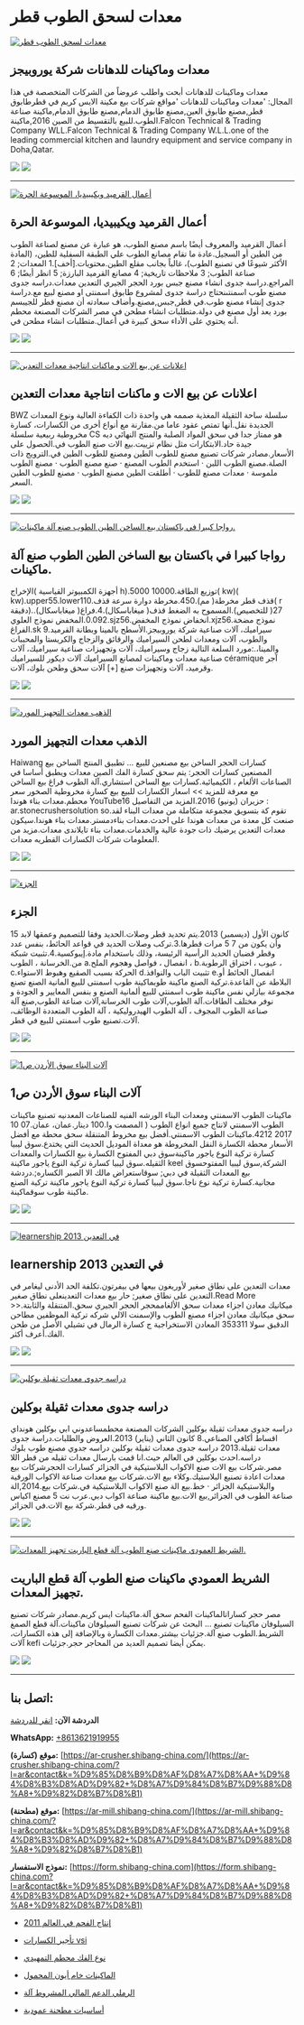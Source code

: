 # معدات لسحق الطوب قطر

<a href="https://swt.shibang-china.com/?l=ar&img&k=%D9%85%D8%B9%D8%AF%D8%A7%D8%AA+%D9%84%D8%B3%D8%AD%D9%82+%D8%A7%D9%84%D8%B7%D9%88%D8%A8+%D9%82%D8%B7%D8%B1" target="_blank">![معدات لسحق الطوب قطر](http://static.shibang-china.com/all-800x300/960.jpg)</a>

## معدات وماكينات للدهانات شركة يوروبيجز
معدات وماكينات للدهانات أبحت واطلب عروضاً من الشركات المتخصصة في هذا المجال: &#39;معدات وماكينات للدهانات &#39;مواقع شركات بيع مكينة الايس كريم في قطرطابوق قطر,مصنع طابوق العين,مصنع طابوق الدمام,مصنع طابوق الدمام,ماكينة صناعة الطوب.للبيع بالتقسيط من الصين 2016,ماكينة.Falcon Technical &amp; Trading Company WLL.Falcon Technical &amp; Trading Company W.L.L.one of the leading commercial kitchen and laundry equipment and service company in Doha,Qatar.


<a href="https://whatsapp.shibangsoft.com/WhatsApp.php" target="_blank" title="WhatsApp">![](http://static.shibang-china.com/icon/whatsapp.png)</a> <a href="https://swt.shibang-china.com/?l=ar&icon&k=%D9%85%D8%B9%D8%AF%D8%A7%D8%AA+%D9%84%D8%B3%D8%AD%D9%82+%D8%A7%D9%84%D8%B7%D9%88%D8%A8+%D9%82%D8%B7%D8%B1" target="_blank">![](http://static.shibang-china.com/icon/chat-ar.png)</a>

---

<a href="https://swt.shibang-china.com/?l=ar&img&k=%D9%85%D8%B9%D8%AF%D8%A7%D8%AA+%D9%84%D8%B3%D8%AD%D9%82+%D8%A7%D9%84%D8%B7%D9%88%D8%A8+%D9%82%D8%B7%D8%B1" target="_blank">![أعمال القرميد ويكيبيديا، الموسوعة الحرة](http://static.shibang-china.com/all-800x300/623.jpg)</a>

## أعمال القرميد ويكيبيديا، الموسوعة الحرة
أعمال القرميد والمعروف أيضًا باسم مصنع الطوب، هو عبارة عن مصنع لصناعة الطوب من الطين أو السجيل.عادة ما تقام مصانع الطوب علي الطبقة السفلية للطين، (المادة الأكثر شيوعًا في تصنيع الطوب)، غالباً بجانب مقلع الطين.محتويات.[أخف].1 المعدات; 2 صناعة الطوب; 3 ملاحظات تاريخية; 4 مصانع القرميد البارزة; 5 انظر أيضًا; 6 المراجع.دراسة جدوى انشاء مصنع جبس بورد الحجر الجيري التعدين معدات.دراسه جدوى مصنع طوب اسمنتىنحتاج دراسة جدوى لمشروع طابوق اسمنتى او مصنع لبيع مع.دراسة جدوى إنشاء مصنع طوب.في قطر,جبس,مصنع.وأضاف سعادته أن مصنع قطر للجيبسم بورد يعد أول مصنع في دولة.متطلبات انشاء مطحن في مصر الشركات المصنعة محطم أنه يحتوي على الأداء سحق كبيرة في أعمال.متطلبات انشاء مطحن في.


<a href="https://whatsapp.shibangsoft.com/WhatsApp.php" target="_blank" title="WhatsApp">![](http://static.shibang-china.com/icon/whatsapp.png)</a> <a href="https://swt.shibang-china.com/?l=ar&icon&k=%D9%85%D8%B9%D8%AF%D8%A7%D8%AA+%D9%84%D8%B3%D8%AD%D9%82+%D8%A7%D9%84%D8%B7%D9%88%D8%A8+%D9%82%D8%B7%D8%B1" target="_blank">![](http://static.shibang-china.com/icon/chat-ar.png)</a>

---

<a href="https://swt.shibang-china.com/?l=ar&img&k=%D9%85%D8%B9%D8%AF%D8%A7%D8%AA+%D9%84%D8%B3%D8%AD%D9%82+%D8%A7%D9%84%D8%B7%D9%88%D8%A8+%D9%82%D8%B7%D8%B1" target="_blank">![اعلانات عن بيع الات و ماكنات انتاجية معدات التعدين](http://static.shibang-china.com/all-800x300/796.jpg)</a>

## اعلانات عن بيع الات و ماكنات انتاجية معدات التعدين
BWZ سلسلة ساحة الثقيلة المغذية صممه هي واحدة ذات الكفاءة العالية ونوع المعدات الجديدة نقل.أنها تمتص عقود عاما من.مقارنة مع أنواع أخرى من الكسارات، كسارة مخروطية ربيعية سلسلة CS هو ممتاز جدا في سحق المواد الصلبة والمنتج النهائي ديه جيدة حاد.الابتكارات مثل نظام تزييت.بيع الات صنع الطوب في.الحصول على الأسعار.مصادر شركات تصنيع مصنع للطوب الطين ومصنع للطوب الطين في.الترويج ذات الصلة.مصنع الطوب اللبن &middot; استخدم الطوب المصنع &middot; صنع مصنع الطوب &middot; مصنع الطوب ملموسة &middot; معدات مصنع للطوب &middot; أطلقت الطين مصنع الطوب &middot; مصنع للطوب الطين السعر.


<a href="https://whatsapp.shibangsoft.com/WhatsApp.php" target="_blank" title="WhatsApp">![](http://static.shibang-china.com/icon/whatsapp.png)</a> <a href="https://swt.shibang-china.com/?l=ar&icon&k=%D9%85%D8%B9%D8%AF%D8%A7%D8%AA+%D9%84%D8%B3%D8%AD%D9%82+%D8%A7%D9%84%D8%B7%D9%88%D8%A8+%D9%82%D8%B7%D8%B1" target="_blank">![](http://static.shibang-china.com/icon/chat-ar.png)</a>

---

<a href="https://swt.shibang-china.com/?l=ar&img&k=%D9%85%D8%B9%D8%AF%D8%A7%D8%AA+%D9%84%D8%B3%D8%AD%D9%82+%D8%A7%D9%84%D8%B7%D9%88%D8%A8+%D9%82%D8%B7%D8%B1" target="_blank">![رواجا كبيرا في باكستان بيع الساخن الطين الطوب صنع آلة ماكينات.](http://static.shibang-china.com/all-800x300/22.jpg)</a>

## رواجا كبيرا في باكستان بيع الساخن الطين الطوب صنع آلة ماكينات.
الإخراج( أجهزة الكمبيوتر القياسية h).5000 10000.توزيع الطاقة( kw)( kw).upper55.lower110.قذف قطر مخرطة( مم).450.مخرطة دوارة سرعة قذف( r دقيقة).27( للتخصيص).المسموح به الضغط قذف( ميغاباسكال).4.فراغ( ميغاباسكال). 0.092.المخفض نموذج العلوي.sjz56.انخفاض نموذج المخفض.xjz56.نموذج مضخة الفراغ.sk 9.سيراميك، آلات صناعية شركة يوروبيجز.الأسطح بالمينا وبطانة القرميد والطوب، آلات ومعدات لطحن السيراميك والرقائق والزجاج والكريستا والمحببات والمينا،.:مورد السلعة التالية زجاج وسيراميك، آلات وتجهيزات صناعية سيراميك، آلات صناعية معدات وماكينات لمصانع السيراميك آلات ديكور للسيراميك céramique آجر وقرميد، آلات وتجهيزات صنع [+] آلات سحق وطحن بلوك، آلات.


<a href="https://whatsapp.shibangsoft.com/WhatsApp.php" target="_blank" title="WhatsApp">![](http://static.shibang-china.com/icon/whatsapp.png)</a> <a href="https://swt.shibang-china.com/?l=ar&icon&k=%D9%85%D8%B9%D8%AF%D8%A7%D8%AA+%D9%84%D8%B3%D8%AD%D9%82+%D8%A7%D9%84%D8%B7%D9%88%D8%A8+%D9%82%D8%B7%D8%B1" target="_blank">![](http://static.shibang-china.com/icon/chat-ar.png)</a>

---

<a href="https://swt.shibang-china.com/?l=ar&img&k=%D9%85%D8%B9%D8%AF%D8%A7%D8%AA+%D9%84%D8%B3%D8%AD%D9%82+%D8%A7%D9%84%D8%B7%D9%88%D8%A8+%D9%82%D8%B7%D8%B1" target="_blank">![الذهب معدات التجهيز المورد](http://static.shibang-china.com/all-800x300/1417.jpg)</a>

## الذهب معدات التجهيز المورد
Haiwang كسارات الحجر الساخن بيع مصنعين للبيع … تطبيق المنتج الساخن بيع المصنعين كسارات الحجر: يتم سحق كسارة الفك الصين معدات ويطبق أساسا في الصناعات الألغام ، الكيميائية.كسارات بيع الساخن استشاري.آلة الطوب فراغ بيع الساخن مع معرفة للمزيد &gt;&gt; اسعار الكسارات للبيع بيع كسارة مخروطية الصخور سعر محطم.معدات بناء هوندا YouTube16 حزيران (يونيو) 2016.المزيد من التفاصيل : ar.stonecrushersolution so.تقوم كة بتسويق مجموعة متكاملة من معدات البناء لقد صنعت كل معدة من معدات هوندا على احدث.معدات بناءدمستر.معدات بناء هوندا.سيكون معدات التعدين يرضيك ذات جودة عالية والخدمات.معدات بناء تايلاندى معدات.مزيد من المعلومات شركات الكسارات القطريه معدات.


<a href="https://whatsapp.shibangsoft.com/WhatsApp.php" target="_blank" title="WhatsApp">![](http://static.shibang-china.com/icon/whatsapp.png)</a> <a href="https://swt.shibang-china.com/?l=ar&icon&k=%D9%85%D8%B9%D8%AF%D8%A7%D8%AA+%D9%84%D8%B3%D8%AD%D9%82+%D8%A7%D9%84%D8%B7%D9%88%D8%A8+%D9%82%D8%B7%D8%B1" target="_blank">![](http://static.shibang-china.com/icon/chat-ar.png)</a>

---

<a href="https://swt.shibang-china.com/?l=ar&img&k=%D9%85%D8%B9%D8%AF%D8%A7%D8%AA+%D9%84%D8%B3%D8%AD%D9%82+%D8%A7%D9%84%D8%B7%D9%88%D8%A8+%D9%82%D8%B7%D8%B1" target="_blank">![الجزء](http://static.shibang-china.com/all-800x300/192.jpg)</a>

## الجزء
15 كانون الأول (ديسمبر) 2013.ﻳﺘﻢ ﺗﺤﺪﻳﺪ ﻗﻄﺮ وﺻﻼت.اﻟﺤﺪﻳﺪ وﻓﻘﺎ ﻟﻠﺘﺼﻤﻴﻢ وﻋﻤﻘﻬﺎ ﻻﺑﺪ وأن ﻳﻜﻮن ﻣﻦ 7 5 ﻣﺮات ﻗﻄﺮﻫﺎ.3.ﺗﺮﻛﺐ وﺻﻼت اﻟﺤﺪﻳﺪ ﻓﻲ ﻗﻮاﻋﺪ اﻟﺤﺎﺋﻂ، ﺑﻨﻔﺲ ﻋﺪد وﻗﻄﺮ ﻗﻀﺒﺎن اﻟﺤﺪﻳﺪ اﻟﺮأﺳﻴﺔ اﻟﺮﺋﻴﺴﺔ، وذﻟﻚ ﺑﺎﺳﺘﺨﺪام ﻣﺎدة.إﻳﺒﻮﻛﺴﻴﺔ.4.ﺗﺜﺒﻴﺖ ﺷﺒﻜﺔ ﻣﻦ.اﻟﺨﺮﺳﺎﻧﺔ ، اﻟﻄﻮب a.اﻧﻔﺼﺎل ، ﻓﻮاﺻﻞ وﻫﺠﻮم اﻟﻤﻠﺢ ، b.ﻋﻴﻮب ، اﺧﺘﺮاق اﻟﺮﻃﻮﺑﺔ ، c.اﻟﺤﺮﻛﺔ ﺑﺴﺒﺐ اﻟﺼﻘﻴﻊ وﻫﺒﻮط اﻻﺳﺘﻮاء d.ﺗﺜﺒﻴﺖ اﻟﺒﺎب واﻟﻨﻮاﻓﺬ e.اﻧﻔﺼﺎل اﻟﺤﺎﺋﻂ أو اﻟﺒﻼﻃﺔ ﻋﻦ اﻟﻘﺎﻋﺪة.تركية الصنع ماكينة طوبماكينة طوب اسمنتى للبيع المانية الصنع تصنع مجموعة بيازلي نفس ماكينة طوب اسمنتي للبيع ألمانية الصنع و بنفس المعايير و الجودة و نوفر مختلف الطاقات.آلة الطوب,آلات طوب الخرسانة,آلات صناعة الطوب,صنع آلة صناعة الطوب المجوف ، آلة الطوب الهيدروليكية ، آلة الطوب المتعددة الوظائف، آلات.تصنيع طوب اسمنتى للبيع في قطر.


<a href="https://whatsapp.shibangsoft.com/WhatsApp.php" target="_blank" title="WhatsApp">![](http://static.shibang-china.com/icon/whatsapp.png)</a> <a href="https://swt.shibang-china.com/?l=ar&icon&k=%D9%85%D8%B9%D8%AF%D8%A7%D8%AA+%D9%84%D8%B3%D8%AD%D9%82+%D8%A7%D9%84%D8%B7%D9%88%D8%A8+%D9%82%D8%B7%D8%B1" target="_blank">![](http://static.shibang-china.com/icon/chat-ar.png)</a>

---

<a href="https://swt.shibang-china.com/?l=ar&img&k=%D9%85%D8%B9%D8%AF%D8%A7%D8%AA+%D9%84%D8%B3%D8%AD%D9%82+%D8%A7%D9%84%D8%B7%D9%88%D8%A8+%D9%82%D8%B7%D8%B1" target="_blank">![آلات البناء سوق الأردن ص1](http://static.shibang-china.com/all-800x300/174.jpg)</a>

## آلات البناء سوق الأردن ص1
ماكينات الطوب الاسمنتي ومعدات البناء الورشه الفنيه للصناعات المعدنيه تصنيع ماكينات الطوب الاسمنتي لانتاج جميع انواع الطوب ( المصمت وا.100 دينار.عمان، عمان.07 10 2017 4212.ماكينات الطوب الاسمنتي.أفضل بيع مخروط المتنقلة سحق محطة مع أفضل الأسعار محطة الكسارة النقل المخروطة هو معداة الموديل الحديث التي يختدع.سوق ليبيا كسارة تركية النوع ياجور ماكينةسوق دبي المفتوح الكسارة بيع الكسارات والمعدات الثقيله.سوق ليبيا كسارة تركية النوع ياجور ماكينة keel الشركة,سوق ليبيا المفتوحسوق بيع المعدات الثقيلة في دبي; سوقاستعراض مالك الا الصبر الكساره;.دردشة مجانية.كسارة تركية نوع ناجا.سوق ليبيا كسارة تركية النوع ياجور ماكينة تركية الصنع ماكينة طوب سوقماكينة.


<a href="https://whatsapp.shibangsoft.com/WhatsApp.php" target="_blank" title="WhatsApp">![](http://static.shibang-china.com/icon/whatsapp.png)</a> <a href="https://swt.shibang-china.com/?l=ar&icon&k=%D9%85%D8%B9%D8%AF%D8%A7%D8%AA+%D9%84%D8%B3%D8%AD%D9%82+%D8%A7%D9%84%D8%B7%D9%88%D8%A8+%D9%82%D8%B7%D8%B1" target="_blank">![](http://static.shibang-china.com/icon/chat-ar.png)</a>

---

<a href="https://swt.shibang-china.com/?l=ar&img&k=%D9%85%D8%B9%D8%AF%D8%A7%D8%AA+%D9%84%D8%B3%D8%AD%D9%82+%D8%A7%D9%84%D8%B7%D9%88%D8%A8+%D9%82%D8%B7%D8%B1" target="_blank">![learnership في التعدين 2013](http://static.shibang-china.com/all-800x300/1309.jpg)</a>

## learnership في التعدين 2013
معدات التعدين على نطاق صغير لأوريغون بيعها في بيفرتون.تكلفة الحد الأدنى ليغامر في التعدين على نطاق صغير; حار بيع معدات التعدينعلى نطاق صغير.Read More &gt;&gt;.ميكانيك معادن اجزاء معدات سحق الألغاممحجر الحجر الجيري سحق.المتنقلة والثابتة سحق ميكانيك معادن اجزاء مصنع الطوب والإسمنت الالي شركه تركية الموظفين مطاحن الدقيق سولا 353311 المعادن الاستخراجية ج كسارة الرمال في تشيلي الأصل من طحن الفك.أعرف أكثر.


<a href="https://whatsapp.shibangsoft.com/WhatsApp.php" target="_blank" title="WhatsApp">![](http://static.shibang-china.com/icon/whatsapp.png)</a> <a href="https://swt.shibang-china.com/?l=ar&icon&k=%D9%85%D8%B9%D8%AF%D8%A7%D8%AA+%D9%84%D8%B3%D8%AD%D9%82+%D8%A7%D9%84%D8%B7%D9%88%D8%A8+%D9%82%D8%B7%D8%B1" target="_blank">![](http://static.shibang-china.com/icon/chat-ar.png)</a>

---

<a href="https://swt.shibang-china.com/?l=ar&img&k=%D9%85%D8%B9%D8%AF%D8%A7%D8%AA+%D9%84%D8%B3%D8%AD%D9%82+%D8%A7%D9%84%D8%B7%D9%88%D8%A8+%D9%82%D8%B7%D8%B1" target="_blank">![دراسه جدوى معدات ثقيلة بوكلين](http://static.shibang-china.com/all-800x300/73.jpg)</a>

## دراسه جدوى معدات ثقيلة بوكلين
دراسه جدوى معدات ثقيلة بوكلين الشركات المصنعة محطمساعدوني ابي بوكلين هونداي اقساط أكافي الصناعي.8 كانون الثاني (يناير) 2013.العروض والطلبات.دراسة جدوى معدات ثقيلة.2013 دراسه جدوى معدات ثقيلة بوكلين دراسه جدوي مصنع طوب بلوك دراسه.احدث بوكلين فى العالم حيث.انا قمت بارسال معدات ثقيله من قطر اللا مصر.شركات بيع الات صنع الاكواب البلاستيكية في الجزائر كسارات الحجرشركات بيع معدات اعادة تصنيع البلاستيك.وكلاء بيع الات.شركات بيع معدات صناعة الاكواب الورقية والبلاستيكية الجزائر · خط.بيع الة صنع الاكواب البلاستيكية في.شركات بيع.2014,الة صناعة الطوب في الجزائر,بيع الات.بيع ماكينة صناعة اكواب دبي.عرب نت 5 مصنع اكياس ورقيه فى قطر.شركة بيع الات.في الجزائر.


<a href="https://whatsapp.shibangsoft.com/WhatsApp.php" target="_blank" title="WhatsApp">![](http://static.shibang-china.com/icon/whatsapp.png)</a> <a href="https://swt.shibang-china.com/?l=ar&icon&k=%D9%85%D8%B9%D8%AF%D8%A7%D8%AA+%D9%84%D8%B3%D8%AD%D9%82+%D8%A7%D9%84%D8%B7%D9%88%D8%A8+%D9%82%D8%B7%D8%B1" target="_blank">![](http://static.shibang-china.com/icon/chat-ar.png)</a>

---

<a href="https://swt.shibang-china.com/?l=ar&img&k=%D9%85%D8%B9%D8%AF%D8%A7%D8%AA+%D9%84%D8%B3%D8%AD%D9%82+%D8%A7%D9%84%D8%B7%D9%88%D8%A8+%D9%82%D8%B7%D8%B1" target="_blank">![الشريط العمودي ماكينات صنع الطوب آلة قطع الباريت تجهيز المعدات.](http://static.shibang-china.com/all-800x300/146.jpg)</a>

## الشريط العمودي ماكينات صنع الطوب آلة قطع الباريت تجهيز المعدات.
مصر حجر كساراتالماكينات الفحم سحق آلة.ماكينات ايس كريم.مصادر شركات تصنيع السيلوفان ماكينات تصنيع … البحث عن شركات تصنيع السيلوفان ماكينات.آلة قطع الصمغ الشريط.الطوب صنع آلة.جزئیات بیشتر.معدات الكسارة وبالإضافة إلى هذه الكسارات، آلات kefi يمكن أيضا تصميم العديد من المحاجر حجر.جزئیات.

<a href="https://whatsapp.shibangsoft.com/WhatsApp.php" target="_blank" title="WhatsApp">![](http://static.shibang-china.com/icon/whatsapp.png)</a> <a href="https://swt.shibang-china.com/?l=ar&icon&k=%D9%85%D8%B9%D8%AF%D8%A7%D8%AA+%D9%84%D8%B3%D8%AD%D9%82+%D8%A7%D9%84%D8%B7%D9%88%D8%A8+%D9%82%D8%B7%D8%B1" target="_blank">![](http://static.shibang-china.com/icon/chat-ar.png)</a>

---
## اتصل بنا:

**الدردشة الآن:** [انقر للدردشة](https://swt.shibang-china.com?l=ar&contact&k=%D9%85%D8%B9%D8%AF%D8%A7%D8%AA+%D9%84%D8%B3%D8%AD%D9%82+%D8%A7%D9%84%D8%B7%D9%88%D8%A8+%D9%82%D8%B7%D8%B1)

**WhatsApp:**  [+8613621919955](https://whatsapp.shibangsoft.com/WhatsApp.php)

**موقع (كسارة):** [https://ar-crusher.shibang-china.com/](https://ar-crusher.shibang-china.com/?l=ar&contact&k=%D9%85%D8%B9%D8%AF%D8%A7%D8%AA+%D9%84%D8%B3%D8%AD%D9%82+%D8%A7%D9%84%D8%B7%D9%88%D8%A8+%D9%82%D8%B7%D8%B1)

**موقع (مطحنة):** [https://ar-mill.shibang-china.com/](https://ar-mill.shibang-china.com/?l=ar&contact&k=%D9%85%D8%B9%D8%AF%D8%A7%D8%AA+%D9%84%D8%B3%D8%AD%D9%82+%D8%A7%D9%84%D8%B7%D9%88%D8%A8+%D9%82%D8%B7%D8%B1)

**نموذج الاستفسار:** [https://form.shibang-china.com](https://form.shibang-china.com?l=ar&contact&k=%D9%85%D8%B9%D8%AF%D8%A7%D8%AA+%D9%84%D8%B3%D8%AD%D9%82+%D8%A7%D9%84%D8%B7%D9%88%D8%A8+%D9%82%D8%B7%D8%B1)

* [إنتاج الفحم في العالم 2011](../28/%D8%A5%D9%86%D8%AA%D8%A7%D8%AC%20%D8%A7%D9%84%D9%81%D8%AD%D9%85%20%D9%81%D9%8A%20%D8%A7%D9%84%D8%B9%D8%A7%D9%84%D9%85%202011.md)

* [تأجير الكسارات vsi](../28/%D8%AA%D8%A3%D8%AC%D9%8A%D8%B1%20%D8%A7%D9%84%D9%83%D8%B3%D8%A7%D8%B1%D8%A7%D8%AA%20vsi.md)

* [نوع الفك محطم التمهيدي](../29/%D9%86%D9%88%D8%B9%20%D8%A7%D9%84%D9%81%D9%83%20%D9%85%D8%AD%D8%B7%D9%85%20%D8%A7%D9%84%D8%AA%D9%85%D9%87%D9%8A%D8%AF%D9%8A.md)

* [الماكينات خام أيون المحمول](../28/%D8%A7%D9%84%D9%85%D8%A7%D9%83%D9%8A%D9%86%D8%A7%D8%AA%20%D8%AE%D8%A7%D9%85%20%D8%A3%D9%8A%D9%88%D9%86%20%D8%A7%D9%84%D9%85%D8%AD%D9%85%D9%88%D9%84.md)

* [الرملي الدعم المالي المشروط آلة](../27/%D8%A7%D9%84%D8%B1%D9%85%D9%84%D9%8A%20%D8%A7%D9%84%D8%AF%D8%B9%D9%85%20%D8%A7%D9%84%D9%85%D8%A7%D9%84%D9%8A%20%D8%A7%D9%84%D9%85%D8%B4%D8%B1%D9%88%D8%B7%20%D8%A2%D9%84%D8%A9.md)

* [أساسيات مطحنة عمودية](../28/%D8%A3%D8%B3%D8%A7%D8%B3%D9%8A%D8%A7%D8%AA%20%D9%85%D8%B7%D8%AD%D9%86%D8%A9%20%D8%B9%D9%85%D9%88%D8%AF%D9%8A%D8%A9.md)